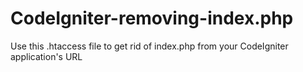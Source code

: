 # CodeIgniter-removing-index.php
Use this .htaccess file to get rid of index.php from your CodeIgniter application's URL
